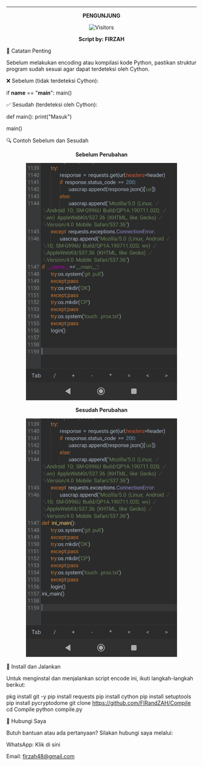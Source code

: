 ---

<p align="center">  
  <strong>PENGUNJUNG</strong>  
</p>  <p align="center">  
  <img src="https://profile-counter.glitch.me/FIRandZAH/count.svg" alt="Visitors">  
</p>  <p align="center">  
  <strong>Script by: FIRZAH</strong>  
</p>  

📌 Catatan Penting

Sebelum melakukan encoding atau kompilasi kode Python, pastikan struktur program sudah sesuai agar dapat terdeteksi oleh Cython.

❌ Sebelum (tidak terdeteksi Cython):

if __name__ == "__main__":
    main()

✅ Sesudah (terdeteksi oleh Cython):

def main():
    print("Masuk")

main()

🔍 Contoh Sebelum dan Sesudah

<p align="center">  
  <strong>Sebelum Perubahan</strong>  
</p>  
<p align="center">  
  <img src="foto.jpg" alt="Screenshot Sebelum" width="400"/>  
</p>  <p align="center">  
  <strong>Sesudah Perubahan</strong>  
</p>  
<p align="center">  
  <img src="foto1.jpg" alt="Screenshot Sesudah" width="400"/>  
</p>  🚀 Install dan Jalankan

Untuk menginstal dan menjalankan script encode ini, ikuti langkah-langkah berikut:

pkg install git -y
pip install requests
pip install cython
pip install setuptools
pip install pycryptodome
git clone https://github.com/FIRandZAH/Compile
cd Compile
python compile.py

🤝 Hubungi Saya

Butuh bantuan atau ada pertanyaan? Silakan hubungi saya melalui:

WhatsApp: Klik di sini

Email: firzah48@gmail.com


